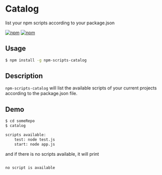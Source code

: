 # Catalog

list your npm scripts according to your package.json

[![npm](https://img.shields.io/npm/dt/npm-scripts-catalog.svg)](https://www.npmjs.com/package/npm-scripts-catalog)
[![npm](https://img.shields.io/npm/v/npm-scripts-catalog.svg)](https://www.npmjs.com/package/npm-scripts-catalog)

## Usage

``` sh
$ npm install -g npm-scripts-catalog
```

## Description

`npm-scripts-catalog` will list the available scripts of your current projects according to the package.json file.

## Demo

``` sh
$ cd someRepo
$ catalog

scripts available:
    test: node test.js
    start: node app.js

```

and if there is no scripts available, it will print 

``` sh

no script is available

```
